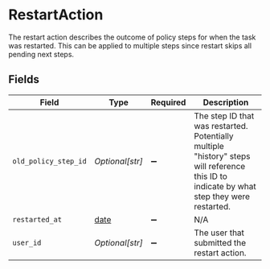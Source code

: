 # RestartAction

The restart action describes the outcome of policy steps for when the task was restarted. This can be applied to multiple steps since restart skips all pending next steps.


## Fields

| Field                                                                                                                                     | Type                                                                                                                                      | Required                                                                                                                                  | Description                                                                                                                               |
| ----------------------------------------------------------------------------------------------------------------------------------------- | ----------------------------------------------------------------------------------------------------------------------------------------- | ----------------------------------------------------------------------------------------------------------------------------------------- | ----------------------------------------------------------------------------------------------------------------------------------------- |
| `old_policy_step_id`                                                                                                                      | *Optional[str]*                                                                                                                           | :heavy_minus_sign:                                                                                                                        | The step ID that was restarted. Potentially multiple "history" steps will reference this ID to indicate by what step they were restarted. |
| `restarted_at`                                                                                                                            | [date](https://docs.python.org/3/library/datetime.html#date-objects)                                                                      | :heavy_minus_sign:                                                                                                                        | N/A                                                                                                                                       |
| `user_id`                                                                                                                                 | *Optional[str]*                                                                                                                           | :heavy_minus_sign:                                                                                                                        | The user that submitted the restart action.                                                                                               |